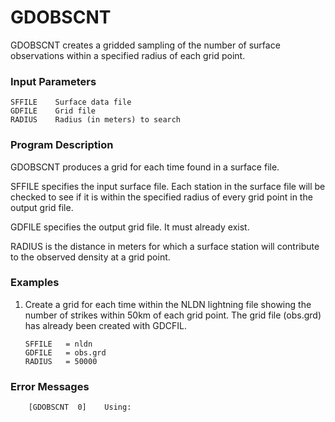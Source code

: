 # GDOBSCNT

GDOBSCNT creates a gridded sampling of the number of surface observations within a specified radius of each grid point.

### Input Parameters
 
    SFFILE    Surface data file
    GDFILE    Grid file
    RADIUS    Radius (in meters) to search
 

### Program Description
 
GDOBSCNT produces a grid for each time found in a surface file.

SFFILE specifies the input surface file. Each station in the
surface file will be checked to see if it is within the
specified radius of every grid point in the output grid file.

GDFILE specifies the output grid file. It must already exist.

RADIUS is the distance in meters for which a surface station
will contribute to the observed density at a grid point.


### Examples
 
1.  Create a grid for each time within the NLDN lightning file
    showing the number of strikes within 50km of each grid point.
    The grid file (obs.grd) has already been created with GDCFIL.

        SFFILE   = nldn
        GDFILE   = obs.grd
        RADIUS   = 50000

### Error Messages

        [GDOBSCNT  0]    Using: 
